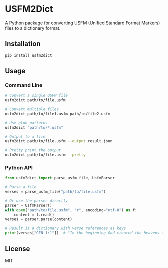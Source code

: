 # USFM2Dict

A Python package for converting USFM (Unified Standard Format Markers) files to a dictionary format.

## Installation

```bash
pip install usfm2dict
```

## Usage

### Command Line

```bash
# Convert a single USFM file
usfm2dict path/to/file.usfm

# Convert multiple files
usfm2dict path/to/file1.usfm path/to/file2.usfm

# Use glob patterns
usfm2dict "path/to/*.usfm"

# Output to a file
usfm2dict path/to/file.usfm --output result.json

# Pretty print the output
usfm2dict path/to/file.usfm --pretty
```

### Python API

```python
from usfm2dict import parse_usfm_file, UsfmParser

# Parse a file
verses = parse_usfm_file("path/to/file.usfm")

# Or use the parser directly
parser = UsfmParser()
with open("path/to/file.usfm", "r", encoding="utf-8") as f:
    content = f.read()
verses = parser.parse(content)

# Result is a dictionary with verse references as keys
print(verses["GEN 1:1"])  # "In the beginning God created the heavens and the earth."
```

## License

MIT
